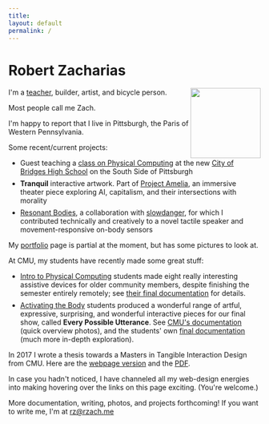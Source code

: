 ```yaml
---
title:
layout: default
permalink: /
---
```


<style>
/*photo in the upper right*/
    img {
        height: 10em;
        float: right;
        top: 1em;
        right: 1em;
    }
    li{
        margin: 0.5em 0;
    }
</style>

# Robert Zacharias

![]({{site.baseurl}}/images/rgz.jpg)

I'm a [teacher](http://www.andrew.cmu.edu/user/rzachari/), builder, artist, and bicycle person.

Most people call me Zach.

I'm happy to report that I live in Pittsburgh, the Paris of Western Pennsylvania.

Some recent/current projects:

* Guest teaching a [class on Physical Computing]({{site.url}}/cob.html) at the new [City of Bridges High School](https://cityofbridgeshighschool.org/) on the South Side of Pittsburgh
* **Tranquil** interactive artwork. Part of [Project Amelia](https://www.bricolagepgh.org/programs/program-listings/projectamelia/), an immersive theater piece exploring AI, capitalism, and their intersections with morality
* [Resonant Bodies](http://www.slowdangerslowdanger.com/resonant-body.html), a collaboration with [slowdanger](http://www.slowdangerslowdanger.com), for which I contributed technically and creatively to a novel tactile speaker and movement-responsive on-body sensors

My [portfolio]({{site.url}}/portfolio.html) page is partial at the moment, but has some pictures to look at.

At CMU, my students have recently made some great stuff:

* [Intro to Physical Computing](https://courses.ideate.cmu.edu/60-223/s2020) students made eight really interesting assistive devices for older community members, despite finishing the semester entirely remotely; see [their final documentation](https://courses.ideate.cmu.edu/60-223/s2020/work/category/final-project/final-documentation/) for details.
* [Activating the Body](https://courses.ideate.cmu.edu/62-362/f2019) students produced a wonderful range of artful, expressive, surprising, and wonderful interactive pieces for our final show, called **Every Possible Utterance**. See [CMU's documentation](https://www.cmu.edu/news/stories/archives/2019/december/every-possible-utterance.html) (quick overview photos), and the students' own [final documentation](https://courses.ideate.cmu.edu/62-362/f2019/category/projects/project-3/) (much more in-depth exploration).

In 2017 I wrote a thesis towards a Masters in Tangible Interaction Design from CMU. Here are the [webpage version]({{site.baseurl}}/thesis.html) and the [PDF]({{site.baseurl}}/thesis.pdf).

In case you hadn't noticed, I have channeled all my web-design energies into making hovering over the links on this page exciting. (You're welcome.)

More documentation, writing, photos, and projects forthcoming! If you want to write me, I'm at <a href="&#109;&#97;&#105;&#108;&#116;&#111;&#58;&#114;&#122;&#64;&#114;&#122;&#97;&#99;&#104;&#46;&#109;&#101;">&#114;&#122;&#64;&#114;&#122;&#97;&#99;&#104;&#46;&#109;&#101;</a>
